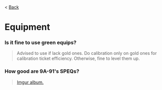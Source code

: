 < [Back](/GFL/mainpage)

# Equipment

### Is it fine to use green equips?

> Advised to use if lack gold ones. Do calibration only on gold ones for calibration ticket efficiency. Otherwise, fine to level them up.

### How good are 9A-91's SPEQs?

> [Imgur album.](https://imgur.com/a/JYEgQBO)